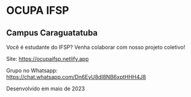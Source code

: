 # OCUPA IFSP
## Campus Caraguatatuba

Você é estudante do IFSP? Venha colaborar com nosso projeto coletivo!


Site:
https://ocupaifsp.netlify.app

Grupo no Whatsapp:
https://chat.whatsapp.com/Dn6EyU8dI8NB6xptHHH4J8

Desenvolvido em maio de 2023